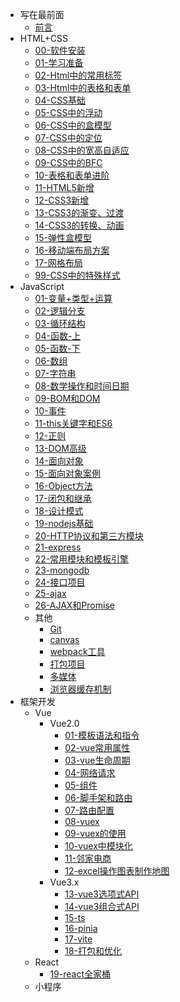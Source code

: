 <!-- _sidebar.md -->
* 写在最前面
  * [前言](README.md) <!--注意这里是相对路径-->
* HTML+CSS
  * [00-软件安装](md/HTML%2BCSS/00-%E8%BD%AF%E4%BB%B6%E5%AE%89%E8%A3%85.md)
  * [01-学习准备](md/HTML%2BCSS/01-%E5%AD%A6%E4%B9%A0%E5%87%86%E5%A4%87.md)
  * [02-Html中的常用标签](md/HTML%2BCSS/02-Html%E4%B8%AD%E7%9A%84%E5%B8%B8%E7%94%A8%E6%A0%87%E7%AD%BE.md)
  * [03-Html中的表格和表单](md/HTML%2BCSS/03-Html%E4%B8%AD%E7%9A%84%E8%A1%A8%E6%A0%BC%E5%92%8C%E8%A1%A8%E5%8D%95.md)
  * [04-CSS基础](md/HTML%2BCSS/04-CSS%E5%9F%BA%E7%A1%80.md)
  * [05-CSS中的浮动](md/HTML%2BCSS/05-CSS%E4%B8%AD%E7%9A%84%E6%B5%AE%E5%8A%A8.md)
  * [06-CSS中的盒模型](md/HTML%2BCSS/06-CSS%E4%B8%AD%E7%9A%84%E7%9B%92%E6%A8%A1%E5%9E%8B.md)
  * [07-CSS中的定位](md/HTML%2BCSS/07-CSS%E4%B8%AD%E7%9A%84%E5%AE%9A%E4%BD%8D.md)
  * [08-CSS中的宽高自适应](md/HTML%2BCSS/08-CSS%E4%B8%AD%E7%9A%84%E5%AE%BD%E9%AB%98%E8%87%AA%E9%80%82%E5%BA%94.md)
  * [09-CSS中的BFC](md/HTML%2BCSS/09-CSS%E4%B8%AD%E7%9A%84BFC.md)
  * [10-表格和表单进阶](md/HTML%2BCSS/10-%E8%A1%A8%E6%A0%BC%E5%92%8C%E8%A1%A8%E5%8D%95%E8%BF%9B%E9%98%B6.md)
  * [11-HTML5新增](md/HTML%2BCSS/11-HTML5%E6%96%B0%E5%A2%9E.md)
  * [12-CSS3新增](md/HTML%2BCSS/12-CSS3%E6%96%B0%E5%A2%9E.md)
  * [13-CSS3的渐变、过渡](md/HTML%2BCSS/13-CSS3%E7%9A%84%E6%B8%90%E5%8F%98%E3%80%81%E8%BF%87%E6%B8%A1.md)
  * [14-CSS3的转换、动画](md/HTML%2BCSS/14-CSS3%E7%9A%84%E8%BD%AC%E6%8D%A2%E3%80%81%E5%8A%A8%E7%94%BB.md)
  * [15-弹性盒模型](md/HTML%2BCSS/15-%E5%BC%B9%E6%80%A7%E7%9B%92%E6%A8%A1%E5%9E%8B.md)
  * [16-移动端布局方案](md/HTML%2BCSS/16-%E7%A7%BB%E5%8A%A8%E7%AB%AF%E5%B8%83%E5%B1%80%E6%96%B9%E6%A1%88.md)
  * [17-网格布局](md/HTML%2BCSS/17-%E7%BD%91%E6%A0%BC%E5%B8%83%E5%B1%80.md)
  * [99-CSS中的特殊样式](md/HTML%2BCSS/16-%E7%A7%BB%E5%8A%A8%E7%AB%AF%E5%B8%83%E5%B1%80%E6%96%B9%E6%A1%88.md)
* JavaScript
  * [01-变量+类型+运算](md/JavaScript/01-%E5%8F%98%E9%87%8F%2B%E7%B1%BB%E5%9E%8B%2B%E8%BF%90%E7%AE%97.md)
  * [02-逻辑分支](md/JavaScript/02-%E9%80%BB%E8%BE%91%E5%88%86%E6%94%AF.md)
  * [03-循环结构](md/JavaScript/03-%E5%BE%AA%E7%8E%AF%E7%BB%93%E6%9E%84.md)
  * [04-函数-上](md/JavaScript/04-%E5%87%BD%E6%95%B0-%E4%B8%8A.md)
  * [05-函数-下](md/JavaScript/05-%E5%87%BD%E6%95%B0-%E4%B8%8B.md)
  * [06-数组](md/JavaScript/06-%E6%95%B0%E7%BB%84.md)
  * [07-字符串](md/JavaScript/07-%E5%AD%97%E7%AC%A6%E4%B8%B2.md)
  * [08-数学操作和时间日期](md/JavaScript/08-%E6%95%B0%E5%AD%A6%E6%93%8D%E4%BD%9C%E5%92%8C%E6%97%B6%E9%97%B4%E6%97%A5%E6%9C%9F.md)
  * [09-BOM和DOM](md/JavaScript/09-BOM%E5%92%8CDOM.md)
  * [10-事件](md/JavaScript/10-%E4%BA%8B%E4%BB%B6.md)
  * [11-this关键字和ES6](md/JavaScript/11-this%E5%85%B3%E9%94%AE%E5%AD%97%E5%92%8CES6.md)
  * [12-正则](md/JavaScript/12-%E6%AD%A3%E5%88%99.md)
  * [13-DOM高级](md/JavaScript/13-DOM%E9%AB%98%E7%BA%A7.md)
  * [14-面向对象](md/JavaScript/14-%E9%9D%A2%E5%90%91%E5%AF%B9%E8%B1%A1.md)
  * [15-面向对象案例](md/JavaScript/15-%E9%9D%A2%E5%90%91%E5%AF%B9%E8%B1%A1%E6%A1%88%E4%BE%8B.md)
  * [16-Object方法](md/JavaScript/16-Object%E6%96%B9%E6%B3%95.md)
  * [17-闭包和继承](md/JavaScript/17-%E9%97%AD%E5%8C%85%E5%92%8C%E7%BB%A7%E6%89%BF.md)
  * [18-设计模式](md/JavaScript/18-%E8%AE%BE%E8%AE%A1%E6%A8%A1%E5%BC%8F.md)
  * [19-nodejs基础](md/JavaScript/19-nodejs%E5%9F%BA%E7%A1%80.md)
  * [20-HTTP协议和第三方模块](md/JavaScript/20-HTTP%E5%8D%8F%E8%AE%AE%E5%92%8C%E7%AC%AC%E4%B8%89%E6%96%B9%E6%A8%A1%E5%9D%97.md)
  * [21-express](md/JavaScript/21-express.md)
  * [22-常用模块和模板引擎](md/JavaScript/22-%E5%B8%B8%E7%94%A8%E6%A8%A1%E5%9D%97%E5%92%8C%E6%A8%A1%E6%9D%BF%E5%BC%95%E6%93%8E.md)
  * [23-mongodb](md/JavaScript/23-mongodb.md)
  * [24-接口项目](md/JavaScript/24-%E6%8E%A5%E5%8F%A3%E9%A1%B9%E7%9B%AE.md)
  * [25-ajax](md/JavaScript/25-ajax.md)
  * [26-AJAX和Promise](md/JavaScript/26-AJAX%E5%92%8CPromise.md)
  * 其他
    * [Git](md/JavaScript/27-Git.md)
    * [canvas](md/JavaScript/28-canvas.md)
    * [webpack工具](md/JavaScript/webpack%E5%B7%A5%E5%85%B7.md)
    * [打包项目](md/JavaScript/%E6%89%93%E5%8C%85%E9%A1%B9%E7%9B%AE.md)
    * [多媒体](md/JavaScript/%E5%A4%9A%E5%AA%92%E4%BD%93.md)
    * [浏览器缓存机制](md/JavaScript/%E6%B5%8F%E8%A7%88%E5%99%A8%E7%BC%93%E5%AD%98%E6%9C%BA%E5%88%B6-%E7%AC%94%E8%AE%B0.md)
* 框架开发
  * Vue
    * Vue2.0
      * [01-模板语法和指令](md/%E6%A1%86%E6%9E%B6%E5%BC%80%E5%8F%91/01-%E6%A8%A1%E6%9D%BF%E8%AF%AD%E6%B3%95%E5%92%8C%E6%8C%87%E4%BB%A4.md)
      * [02-vue常用属性](md/%E6%A1%86%E6%9E%B6%E5%BC%80%E5%8F%91/02-vue%E5%B8%B8%E7%94%A8%E5%B1%9E%E6%80%A7.md)
      * [03-vue生命周期](md/%E6%A1%86%E6%9E%B6%E5%BC%80%E5%8F%91/03-vue%E7%94%9F%E5%91%BD%E5%91%A8%E6%9C%9F.md)
      * [04-网络请求](md/%E6%A1%86%E6%9E%B6%E5%BC%80%E5%8F%91/04-%E7%BD%91%E7%BB%9C%E8%AF%B7%E6%B1%82.md)
      * [05-组件](md/%E6%A1%86%E6%9E%B6%E5%BC%80%E5%8F%91/05-%E7%BB%84%E4%BB%B6.md)
      * [06-脚手架和路由](md/%E6%A1%86%E6%9E%B6%E5%BC%80%E5%8F%91/06-%E8%84%9A%E6%89%8B%E6%9E%B6%E5%92%8C%E8%B7%AF%E7%94%B1.md)
      * [07-路由配置](md/%E6%A1%86%E6%9E%B6%E5%BC%80%E5%8F%91/07-%E8%B7%AF%E7%94%B1%E9%85%8D%E7%BD%AE.md)
      * [08-vuex](md/%E6%A1%86%E6%9E%B6%E5%BC%80%E5%8F%91/08-vuex.md)
      * [09-vuex的使用](md/%E6%A1%86%E6%9E%B6%E5%BC%80%E5%8F%91/09-vuex%E7%9A%84%E4%BD%BF%E7%94%A8.md)
      * [10-vuex中模块化](md/%E6%A1%86%E6%9E%B6%E5%BC%80%E5%8F%91/10-vuex%E4%B8%AD%E6%A8%A1%E5%9D%97%E5%8C%96.md)
      * [11-邻家电商](md/%E6%A1%86%E6%9E%B6%E5%BC%80%E5%8F%91/11-%E9%82%BB%E5%AE%B6%E7%94%B5%E5%95%86.md)
      * [12-excel操作图表制作地图](md/%E6%A1%86%E6%9E%B6%E5%BC%80%E5%8F%91/12-excel%E6%93%8D%E4%BD%9C%E5%9B%BE%E8%A1%A8%E5%88%B6%E4%BD%9C%E5%9C%B0%E5%9B%BE.md)
    * Vue3.x
      * [13-vue3选项式API](md/%E6%A1%86%E6%9E%B6%E5%BC%80%E5%8F%91/13-vue3%E9%80%89%E9%A1%B9%E5%BC%8FAPI.md)
      * [14-vue3组合式API](md/%E6%A1%86%E6%9E%B6%E5%BC%80%E5%8F%91/14-vue3%E7%BB%84%E5%90%88%E5%BC%8FAPI.md)
      * [15-ts](md/%E6%A1%86%E6%9E%B6%E5%BC%80%E5%8F%91/15-ts.md)
      * [16-pinia](md/%E6%A1%86%E6%9E%B6%E5%BC%80%E5%8F%91/16-pinia.md)
      * [17-vite](md/%E6%A1%86%E6%9E%B6%E5%BC%80%E5%8F%91/17-vite.md)
      * [18-打包和优化](md/%E6%A1%86%E6%9E%B6%E5%BC%80%E5%8F%91/18-%E6%89%93%E5%8C%85%E5%92%8C%E4%BC%98%E5%8C%96.md)
  * React
    * [19-react全家桶](md/%E6%A1%86%E6%9E%B6%E5%BC%80%E5%8F%91/19-react.js.md)
  * 小程序